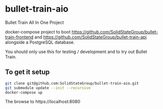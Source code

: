 # bullet-train-aio

Bullet Train All In One Project

docker-compose project to boot https://github.com/SolidStateGroup/bullet-train-frontend and https://github.com/SolidStateGroup/bullet-train-api alongside a PostgreSQL database.

You should only use this for testing / development and to try out Bullet Train.

## To get it setup

```bash
git clone git@github.com:SolidStateGroup/bullet-train-aio.git
git submodule update --init --recursive
docker-compose up
```

The browse to https://localhost:8080